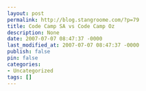 ```yaml
---
layout: post
permalink: http://blog.stangroome.com/?p=79
title: Code Camp SA vs Code Camp Oz
description: None
date: 2007-07-07 08:47:37 -0000
last_modified_at: 2007-07-07 08:47:37 -0000
publish: false
pin: false
categories:
- Uncategorized
tags: []
---
```

<![CDATA[

[![Peter Griffith introducing the next presentation](http://farm2.static.flickr.com/1376/743647922_3e98454133_m.jpg)](http://www.flickr.com/photos/dream-cache/743647922/) Today I attended the inaugural Code Camp SA, a two day event with presentations about .NET development inspired by the successful [Code Camp Oz](http://www.codecampoz.com/) held in Wagga Wagga over recent years. Not everyone in [Adelaide](http://en.wikipedia.org/wiki/Adelaide) can afford the time and travel costs to spend a weekend in Wagga so it is great that [ADNUG](http://www.adnug.com/), [UniSA](http://www.unisa.edu.au/), and the [ACS](http://www.acs.org.au/) have sponsored this event.

I was privileged to attend Code Camp Oz (CCOZ) this year and can't help but compare Code Camp SA (CCSA) to it. CCSA is held in a well-equipped lecture theatre at the local university and an excellent array of accomplished speakers have been gathered to present on relevant topics and upcoming technologies.

The sponsors have also arranged for morning and afternoon tea to be provided to attendees and a tasty BBQ lunch too. All this comes at no cost to the attendees. Unfortunately, CCSA missed a few issues that the CCOZ organisers have learned to expect.

Firstly, the University of South Australia's City West campus is not an area I'm familiar with, posted signage would have been very helpful for locating the venue.

Secondly, attendees like to bring notebook PCs to the presentations and most notebook batteries don't last the seven hours of the event. CCOZ supplied a box of power extension cables to allow attendees to switch their notebooks to AC.

Lastly, for an event dedicated to software developers, the wireless Internet connectivity was poorly organised. At a time when my work colleagues, my friends, myself, and _even my parents_ all have high-speed wireless broadband connections at work _and_ home, I expect the university to offer the same.

]]>
